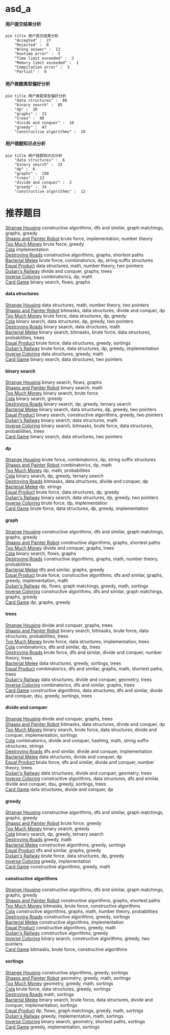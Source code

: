 # asd_a
<!-- tabs:start -->
#### **用户提交结果分析**

```mermaid
pie title 用户提交结果分析
    "Accepted" :  27
    "Rejected" :  0
    "Wrong answer" :  12
    "Runtime error" :  5
    "Time limit exceeded" :  2
    "Memory limit exceeded" :  1
    "Compilation error" :  3
    "Partial" :  0
```
#### **用户做题类型偏好分析**

```mermaid
pie title 用户做题类型偏好分析
    "data structures" :  86
    "binary search" :  85
    "dp" :  28
    "graphs" :  21
    "trees" :  80
    "divide and conquer" :  10
    "greedy" :  47
    "constructive algorithms" :  10
```
#### **用户错题知识点分析**

```mermaid
pie title 用户错题知识点分析
    "data structures" :  6
    "binary search" :  15
    "dp" :  6
    "graphs" :  150
    "trees" :  13
    "divide and conquer" :  2
    "greedy" :  34
    "constructive algorithms" :  12
```
<!-- tabs:end -->
# 推荐题目
[Strange Housing](http://codeforces.com/problemset/problem/1470/D)		constructive algorithms,
                        dfs and similar,
                        graph matchings,
                        graphs,
                        greedy		  
[Shaass and Painter Robot](http://codeforces.com/problemset/problem/294/D)		brute force,
                        implementation,
                        number theory		  
[Too Much Money](http://codeforces.com/problemset/problem/725/E)		brute force,
                        greedy		  
[Cola](http://codeforces.com/problemset/problem/44/B)		implementation		  
[Destroying Roads](http://codeforces.com/problemset/problem/543/B)		constructive algorithms,
                        graphs,
                        shortest paths		  
[Bacterial Melee](http://codeforces.com/problemset/problem/756/D)		brute force,
                        combinatorics,
                        dp,
                        string suffix structures		  
[Equal Product](http://codeforces.com/problemset/problem/1418/F)		data structures,
                        math,
                        number theory,
                        two pointers		  
[Dušan's Railway](http://codeforces.com/problemset/problem/1423/C)		divide and conquer,
                        graphs,
                        trees		  
[Inverse Coloring](http://codeforces.com/problemset/problem/1027/E)		combinatorics,
                        dp,
                        math		  
[Card Game](http://codeforces.com/problemset/problem/808/F)		binary search,
                        flows,
                        graphs		  
<!-- tabs:start -->
#### **data structures**
[Strange Housing](http://codeforces.com/problemset/problem/1418/F)		data structures,
                        math,
                        number theory,
                        two pointers		  
[Shaass and Painter Robot](http://codeforces.com/problemset/problem/981/E)		bitmasks,
                        data structures,
                        divide and conquer,
                        dp		  
[Too Much Money](http://codeforces.com/problemset/problem/1313/C1)		brute force,
                        data structures,
                        dp,
                        greedy		  
[Cola](http://codeforces.com/problemset/problem/1492/C)		binary search,
                        data structures,
                        dp,
                        greedy,
                        two pointers		  
[Destroying Roads](http://codeforces.com/problemset/problem/1490/G)		binary search,
                        data structures,
                        math		  
[Bacterial Melee](http://codeforces.com/problemset/problem/1479/D)		binary search,
                        bitmasks,
                        brute force,
                        data structures,
                        probabilities,
                        trees		  
[Equal Product](http://codeforces.com/problemset/problem/1497/A)		brute force,
                        data structures,
                        greedy,
                        sortings		  
[Dušan's Railway](http://codeforces.com/problemset/problem/1491/C)		brute force,
                        data structures,
                        dp,
                        greedy,
                        implementation		  
[Inverse Coloring](http://codeforces.com/problemset/problem/1492/B)		data structures,
                        greedy,
                        math		  
[Card Game](http://codeforces.com/problemset/problem/1436/E)		binary search,
                        data structures,
                        two pointers		  
#### **binary search**
[Strange Housing](http://codeforces.com/problemset/problem/808/F)		binary search,
                        flows,
                        graphs		  
[Shaass and Painter Robot](http://codeforces.com/problemset/problem/685/C)		binary search,
                        math		  
[Too Much Money](http://codeforces.com/problemset/problem/448/D)		binary search,
                        brute force		  
[Cola](http://codeforces.com/problemset/problem/1118/D2)		binary search,
                        greedy		  
[Destroying Roads](http://codeforces.com/problemset/problem/808/E)		binary search,
                        dp,
                        greedy,
                        ternary search		  
[Bacterial Melee](http://codeforces.com/problemset/problem/1492/C)		binary search,
                        data structures,
                        dp,
                        greedy,
                        two pointers		  
[Equal Product](http://codeforces.com/problemset/problem/1463/D)		binary search,
                        constructive algorithms,
                        greedy,
                        two pointers		  
[Dušan's Railway](http://codeforces.com/problemset/problem/1490/G)		binary search,
                        data structures,
                        math		  
[Inverse Coloring](http://codeforces.com/problemset/problem/1479/D)		binary search,
                        bitmasks,
                        brute force,
                        data structures,
                        probabilities,
                        trees		  
[Card Game](http://codeforces.com/problemset/problem/1436/E)		binary search,
                        data structures,
                        two pointers		  
#### **dp**
[Strange Housing](http://codeforces.com/problemset/problem/756/D)		brute force,
                        combinatorics,
                        dp,
                        string suffix structures		  
[Shaass and Painter Robot](http://codeforces.com/problemset/problem/1027/E)		combinatorics,
                        dp,
                        math		  
[Too Much Money](http://codeforces.com/problemset/problem/235/B)		dp,
                        math,
                        probabilities		  
[Cola](http://codeforces.com/problemset/problem/808/E)		binary search,
                        dp,
                        greedy,
                        ternary search		  
[Destroying Roads](http://codeforces.com/problemset/problem/981/E)		bitmasks,
                        data structures,
                        divide and conquer,
                        dp		  
[Bacterial Melee](http://codeforces.com/problemset/problem/1303/E)		dp,
                        strings		  
[Equal Product](http://codeforces.com/problemset/problem/1313/C1)		brute force,
                        data structures,
                        dp,
                        greedy		  
[Dušan's Railway](http://codeforces.com/problemset/problem/1492/C)		binary search,
                        data structures,
                        dp,
                        greedy,
                        two pointers		  
[Inverse Coloring](https://codeforces.com/contest/1457/problem/C)		brute force,
                        dp,
                        implementation		  
[Card Game](http://codeforces.com/problemset/problem/1491/C)		brute force,
                        data structures,
                        dp,
                        greedy,
                        implementation		  
#### **graph**
[Strange Housing](http://codeforces.com/problemset/problem/1470/D)		constructive algorithms,
                        dfs and similar,
                        graph matchings,
                        graphs,
                        greedy		  
[Shaass and Painter Robot](http://codeforces.com/problemset/problem/543/B)		constructive algorithms,
                        graphs,
                        shortest paths		  
[Too Much Money](http://codeforces.com/problemset/problem/1423/C)		divide and conquer,
                        graphs,
                        trees		  
[Cola](http://codeforces.com/problemset/problem/808/F)		binary search,
                        flows,
                        graphs		  
[Destroying Roads](http://codeforces.com/problemset/problem/1148/G)		constructive algorithms,
                        graphs,
                        math,
                        number theory,
                        probabilities		  
[Bacterial Melee](http://codeforces.com/problemset/problem/893/C)		dfs and similar,
                        graphs,
                        greedy		  
[Equal Product](http://codeforces.com/problemset/problem/1487/C)		brute force,
                        constructive algorithms,
                        dfs and similar,
                        graphs,
                        greedy,
                        implementation,
                        math		  
[Dušan's Railway](http://codeforces.com/problemset/problem/1437/C)		dp,
                        flows,
                        graph matchings,
                        greedy,
                        math,
                        sortings		  
[Inverse Coloring](http://codeforces.com/problemset/problem/1470/D)		constructive algorithms,
                        dfs and similar,
                        graph matchings,
                        graphs,
                        greedy		  
[Card Game](http://codeforces.com/problemset/problem/1476/C)		dp,
                        graphs,
                        greedy		  
#### **trees**
[Strange Housing](http://codeforces.com/problemset/problem/1423/C)		divide and conquer,
                        graphs,
                        trees		  
[Shaass and Painter Robot](http://codeforces.com/problemset/problem/1479/D)		binary search,
                        bitmasks,
                        brute force,
                        data structures,
                        probabilities,
                        trees		  
[Too Much Money](http://codeforces.com/problemset/problem/1511/C)		brute force,
                        data structures,
                        implementation,
                        trees		  
[Cola](http://codeforces.com/problemset/problem/1499/F)		combinatorics,
                        dfs and similar,
                        dp,
                        trees		  
[Destroying Roads](http://codeforces.com/problemset/problem/1491/E)		brute force,
                        dfs and similar,
                        divide and conquer,
                        number theory,
                        trees		  
[Bacterial Melee](http://codeforces.com/problemset/problem/1466/D)		data structures,
                        greedy,
                        sortings,
                        trees		  
[Equal Product](http://codeforces.com/problemset/problem/1495/D)		combinatorics,
                        dfs and similar,
                        graphs,
                        math,
                        shortest paths,
                        trees		  
[Dušan's Railway](http://codeforces.com/problemset/problem/1303/G)		data structures,
                        divide and conquer,
                        geometry,
                        trees		  
[Inverse Coloring](http://codeforces.com/problemset/problem/1454/E)		combinatorics,
                        dfs and similar,
                        graphs,
                        trees		  
[Card Game](http://codeforces.com/problemset/problem/1494/D)		constructive algorithms,
                        data structures,
                        dfs and similar,
                        divide and conquer,
                        dsu,
                        greedy,
                        sortings,
                        trees		  
#### **divide and conquer**
[Strange Housing](http://codeforces.com/problemset/problem/1423/C)		divide and conquer,
                        graphs,
                        trees		  
[Shaass and Painter Robot](http://codeforces.com/problemset/problem/981/E)		bitmasks,
                        data structures,
                        divide and conquer,
                        dp		  
[Too Much Money](http://codeforces.com/problemset/problem/1461/D)		binary search,
                        brute force,
                        data structures,
                        divide and conquer,
                        implementation,
                        sortings		  
[Cola](http://codeforces.com/problemset/problem/1466/G)		combinatorics,
                        divide and conquer,
                        hashing,
                        math,
                        string suffix structures,
                        strings		  
[Destroying Roads](http://codeforces.com/problemset/problem/1490/D)		dfs and similar,
                        divide and conquer,
                        implementation		  
[Bacterial Melee](https://codeforces.com/contest/1483/problem/C)		data structures,
                        divide and conquer,
                        dp		  
[Equal Product](http://codeforces.com/problemset/problem/1491/E)		brute force,
                        dfs and similar,
                        divide and conquer,
                        number theory,
                        trees		  
[Dušan's Railway](http://codeforces.com/problemset/problem/1303/G)		data structures,
                        divide and conquer,
                        geometry,
                        trees		  
[Inverse Coloring](http://codeforces.com/problemset/problem/1494/D)		constructive algorithms,
                        data structures,
                        dfs and similar,
                        divide and conquer,
                        dsu,
                        greedy,
                        sortings,
                        trees		  
[Card Game](http://codeforces.com/problemset/problem/1482/E)		data structures,
                        divide and conquer,
                        dp		  
#### **greedy**
[Strange Housing](http://codeforces.com/problemset/problem/1470/D)		constructive algorithms,
                        dfs and similar,
                        graph matchings,
                        graphs,
                        greedy		  
[Shaass and Painter Robot](http://codeforces.com/problemset/problem/725/E)		brute force,
                        greedy		  
[Too Much Money](http://codeforces.com/problemset/problem/1118/D2)		binary search,
                        greedy		  
[Cola](http://codeforces.com/problemset/problem/808/E)		binary search,
                        dp,
                        greedy,
                        ternary search		  
[Destroying Roads](http://codeforces.com/problemset/problem/883/M)		greedy,
                        math		  
[Bacterial Melee](http://codeforces.com/problemset/problem/1375/E)		constructive algorithms,
                        greedy,
                        sortings		  
[Equal Product](http://codeforces.com/problemset/problem/893/C)		dfs and similar,
                        graphs,
                        greedy		  
[Dušan's Railway](http://codeforces.com/problemset/problem/1313/C1)		brute force,
                        data structures,
                        dp,
                        greedy		  
[Inverse Coloring](http://codeforces.com/problemset/problem/1506/B)		greedy,
                        implementation		  
[Card Game](http://codeforces.com/problemset/problem/1467/A)		constructive algorithms,
                        greedy,
                        math		  
#### **constructive algorithms**
[Strange Housing](http://codeforces.com/problemset/problem/1470/D)		constructive algorithms,
                        dfs and similar,
                        graph matchings,
                        graphs,
                        greedy		  
[Shaass and Painter Robot](http://codeforces.com/problemset/problem/543/B)		constructive algorithms,
                        graphs,
                        shortest paths		  
[Too Much Money](https://codeforces.com/contest/1457/problem/D)		bitmasks,
                        brute force,
                        constructive algorithms		  
[Cola](http://codeforces.com/problemset/problem/1148/G)		constructive algorithms,
                        graphs,
                        math,
                        number theory,
                        probabilities		  
[Destroying Roads](http://codeforces.com/problemset/problem/1375/E)		constructive algorithms,
                        greedy,
                        sortings		  
[Bacterial Melee](http://codeforces.com/problemset/problem/931/B)		constructive algorithms,
                        implementation		  
[Equal Product](http://codeforces.com/problemset/problem/1467/A)		constructive algorithms,
                        greedy,
                        math		  
[Dušan's Railway](http://codeforces.com/problemset/problem/1493/A)		constructive algorithms,
                        greedy		  
[Inverse Coloring](http://codeforces.com/problemset/problem/1463/D)		binary search,
                        constructive algorithms,
                        greedy,
                        two pointers		  
[Card Game](https://codeforces.com/contest/1456/problem/B)		bitmasks,
                        brute force,
                        constructive algorithms		  
#### **sortings**
[Strange Housing](http://codeforces.com/problemset/problem/1375/E)		constructive algorithms,
                        greedy,
                        sortings		  
[Shaass and Painter Robot](https://codeforces.com/contest/1496/problem/C)		geometry,
                        greedy,
                        math,
                        sortings		  
[Too Much Money](http://codeforces.com/problemset/problem/1495/A)		geometry,
                        greedy,
                        math,
                        sortings		  
[Cola](http://codeforces.com/problemset/problem/1497/A)		brute force,
                        data structures,
                        greedy,
                        sortings		  
[Destroying Roads](http://codeforces.com/problemset/problem/1427/A)		math,
                        sortings		  
[Bacterial Melee](http://codeforces.com/problemset/problem/1461/D)		binary search,
                        brute force,
                        data structures,
                        divide and conquer,
                        implementation,
                        sortings		  
[Equal Product](http://codeforces.com/problemset/problem/1437/C)		dp,
                        flows,
                        graph matchings,
                        greedy,
                        math,
                        sortings		  
[Dušan's Railway](http://codeforces.com/problemset/problem/1473/A)		greedy,
                        implementation,
                        math,
                        sortings		  
[Inverse Coloring](http://codeforces.com/problemset/problem/1486/B)		binary search,
                        geometry,
                        shortest paths,
                        sortings		  
[Card Game](http://codeforces.com/problemset/problem/1480/B)		greedy,
                        implementation,
                        sortings		  
<!-- tabs:end -->
